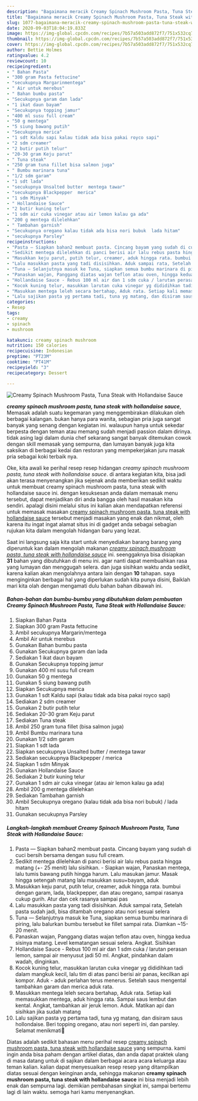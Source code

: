 ```yaml
---
description: "Bagaimana meracik Creamy Spinach Mushroom Pasta, Tuna Steak with Hollandaise Sauce Lezat"
title: "Bagaimana meracik Creamy Spinach Mushroom Pasta, Tuna Steak with Hollandaise Sauce Lezat"
slug: 1077-bagaimana-meracik-creamy-spinach-mushroom-pasta-tuna-steak-with-hollandaise-sauce-lezat
date: 2020-09-03T18:04:19.833Z
image: https://img-global.cpcdn.com/recipes/7b57a503add872f7/751x532cq70/creamy-spinach-mushroom-pasta-tuna-steak-with-hollandaise-sauce-foto-resep-utama.jpg
thumbnail: https://img-global.cpcdn.com/recipes/7b57a503add872f7/751x532cq70/creamy-spinach-mushroom-pasta-tuna-steak-with-hollandaise-sauce-foto-resep-utama.jpg
cover: https://img-global.cpcdn.com/recipes/7b57a503add872f7/751x532cq70/creamy-spinach-mushroom-pasta-tuna-steak-with-hollandaise-sauce-foto-resep-utama.jpg
author: Bettie Holmes
ratingvalue: 4.2
reviewcount: 10
recipeingredient:
- " Bahan Pasta"
- "300 gram Pasta fettucine"
- "secukupnya Margarinmentega"
- " Air untuk merebus"
- " Bahan bumbu pasta"
- "Secukupnya garam dan lada"
- "1 ikat daun bayam"
- "Secukupnya topping jamur"
- "400 ml susu full cream"
- "50 g mentega"
- "5 siung bawang putih"
- "Secukupnya merica"
- "1 sdt Kaldu sapi kalau tidak ada bisa pakai royco sapi"
- "2 sdm creamer"
- "2 butir putih telur"
- "20-30 gram Keju parut"
- " Tuna steak"
- "250 gram tuna fillet bisa salmon juga"
- " Bumbu marinara tuna"
- "1/2 sdm garam"
- "1 sdt lada"
- "secukupnya Unsalted butter  mentega tawar"
- "secukupnya Blackpepper  merica"
- "1 sdm Minyak"
- " Hollandaise Sauce"
- "2 butir kuning telur"
- "1 sdm air cuka vinegar atau air lemon kalau ga ada"
- "200 g mentega dilelehkan"
- " Tambahan garnish"
- "Secukupnya oregano kalau tidak ada bisa nori bubuk  lada hitam"
- "secukupnya Parsley"
recipeinstructions:
- "Pasta — Siapkan bahan2 membuat pasta. Cincang bayam yang sudah di cuci bersih bersama dengan susu full cream."
- "Sedikit mentega dilelehkan di panci berisi air lalu rebus pasta hingga matang (+- 25 menit) lalu sisihkan.  Siapkan wajan, Panaskan mentega, lalu tumis bawang putih hingga harum. Lalu masukan jamur. Masak hingga setengah matang lalu masukkan susu+bayam, aduk"
- "Masukkan keju parut, putih telur, creamer, aduk hingga rata. bumbui dengan garam, lada, blackpepper, dan atau oregano, sampai rasanya cukup gurih. Atur dan cek rasanya sampai pas"
- "Lalu masukkan pasta yang tadi disisihkan. Aduk sampai rata, Setelah pasta sudah jadi, bisa ditambah oregano atau nori sesuai selera"
- "Tuna — Selanjutnya masuk ke Tuna, siapkan semua bumbu marinara di piring, lalu balurkan bumbu tersebut ke fillet sampai rata. Diamkan ~15-20 menit."
- "Panaskan wajan, Panggang diatas wajan teflon atau oven, hingga kedua sisinya matang. Level kematangan sesuai selera. Angkat. Sisihkan"
- "Hollandaise Sauce - Rebus 100 ml air dan 1 sdm cuka / larutan perasan lemon, sampai air menyusut jadi 50 ml. Angkat, pindahkan dalam wadah, dinginkan."
- "Kocok kuning telur, masukkan larutan cuka vinegar yg dididihkan tadi dalam mangkuk kecil, lalu tim di atas panci berisi air panas, kecilkan api kompor. Aduk - aduk perlahan terus menerus. Setelah saus mengental tambahkan garam dan merica aduk rata."
- "Masukkan mentega leleh secara bertahap, Aduk rata. Setiap kali memasukkan mentega, aduk hingga rata. Sampai saus lembut dan kental. Angkat, tambahkan air jeruk lemon. Aduk. Matikan api dan sisihkan jika sudah matang"
- "Lalu sajikan pasta yg pertama tadi, tuna yg matang, dan disiram saus hollondaise. Beri topping oregano, atau nori seperti ini, dan parsley. Selamat menikmati🤍"
categories:
- Resep
tags:
- creamy
- spinach
- mushroom

katakunci: creamy spinach mushroom 
nutrition: 150 calories
recipecuisine: Indonesian
preptime: "PT23M"
cooktime: "PT41M"
recipeyield: "3"
recipecategory: Dessert

---
```



![Creamy Spinach Mushroom Pasta, Tuna Steak with Hollandaise Sauce](https://img-global.cpcdn.com/recipes/7b57a503add872f7/751x532cq70/creamy-spinach-mushroom-pasta-tuna-steak-with-hollandaise-sauce-foto-resep-utama.jpg)

<b><i>creamy spinach mushroom pasta, tuna steak with hollandaise sauce</i></b>, Memasak adalah suatu kegemaran yang menggembirakan dilakukan oleh berbagai kalangan. bukan hanya para wanita, sebagian pria juga sangat banyak yang senang dengan kegiatan ini. walaupun hanya untuk sekedar berpesta dengan teman atau memang sudah menjadi passion dalam dirinya. tidak asing lagi dalam dunia chef sekarang sangat banyak ditemukan cowok dengan skill memasak yang sempurna, dan lumayan banyak juga kita saksikan di berbagai kedai dan restoran yang mempekerjakan juru masak pria sebagai koki terbaik nya.



Oke, kita awali ke perihal resep resep hidangan <i>creamy spinach mushroom pasta, tuna steak with hollandaise sauce</i>. di antara kegiatan kita, bisa jadi akan terasa menyenangkan jika sejenak anda memberikan sedikit waktu untuk membuat creamy spinach mushroom pasta, tuna steak with hollandaise sauce ini. dengan kesuksesan anda dalam memasak menu tersebut, dapat menjadikan diri anda bangga oleh hasil masakan kita sendiri. apalagi disini melalui situs ini kalian akan mendapatkan referensi untuk memasak masakan <u>creamy spinach mushroom pasta, tuna steak with hollandaise sauce</u> tersebut menjadi masakan yang enak dan nikmat, oleh karena itu ingat ingat alamat situs ini di gadget anda sebagai sebagian rujukan kita dalam mengolah hidangan baru yang lezat.


Saat ini langsung saja kita start untuk menyediakan barang barang yang diperuntuk kan dalam mengolah makanan <u><i>creamy spinach mushroom pasta, tuna steak with hollandaise sauce</i></u> ini. seenggaknya bisa disiapkan <b>31</b> bahan yang dibutuhkan di menu ini. agar nanti dapat membuahkan rasa yang lumayan dan menggugah selera. dan juga sisihkan waktu anda sedikit, karena kalian akan mengolahnya antara lain dengan <b>10</b> tahapan. saya menginginkan berbagai hal yang diperlukan sudah kita punya disini, Baiklah mari kita olah dengan mengamati dulu bahan bahan dibawah ini.

<!--inarticleads1-->

##### Bahan-bahan dan bumbu-bumbu yang dibutuhkan dalam pembuatan Creamy Spinach Mushroom Pasta, Tuna Steak with Hollandaise Sauce:

1. Siapkan  Bahan Pasta
1. Siapkan 300 gram Pasta fettucine
1. Ambil secukupnya Margarin/mentega
1. Ambil  Air untuk merebus
1. Gunakan  Bahan bumbu pasta
1. Gunakan Secukupnya garam dan lada
1. Sediakan 1 ikat daun bayam
1. Gunakan Secukupnya topping jamur
1. Gunakan 400 ml susu full cream
1. Gunakan 50 g mentega
1. Gunakan 5 siung bawang putih
1. Siapkan Secukupnya merica
1. Gunakan 1 sdt Kaldu sapi (kalau tidak ada bisa pakai royco sapi)
1. Sediakan 2 sdm creamer
1. Gunakan 2 butir putih telur
1. Sediakan 20-30 gram Keju parut
1. Sediakan  Tuna steak
1. Ambil 250 gram tuna fillet (bisa salmon juga)
1. Ambil  Bumbu marinara tuna
1. Gunakan 1/2 sdm garam
1. Siapkan 1 sdt lada
1. Siapkan secukupnya Unsalted butter / mentega tawar
1. Sediakan secukupnya Blackpepper / merica
1. Siapkan 1 sdm Minyak
1. Gunakan  Hollandaise Sauce
1. Sediakan 2 butir kuning telur
1. Gunakan 1 sdm air cuka vinegar (atau air lemon kalau ga ada)
1. Ambil 200 g mentega dilelehkan
1. Sediakan  Tambahan garnish
1. Ambil Secukupnya oregano (kalau tidak ada bisa nori bubuk) / lada hitam
1. Gunakan secukupnya Parsley




<!--inarticleads2-->

##### Langkah-langkah membuat Creamy Spinach Mushroom Pasta, Tuna Steak with Hollandaise Sauce:

1. Pasta — Siapkan bahan2 membuat pasta. Cincang bayam yang sudah di cuci bersih bersama dengan susu full cream.
1. Sedikit mentega dilelehkan di panci berisi air lalu rebus pasta hingga matang (+- 25 menit) lalu sisihkan.  - Siapkan wajan, Panaskan mentega, lalu tumis bawang putih hingga harum. Lalu masukan jamur. Masak hingga setengah matang lalu masukkan susu+bayam, aduk
1. Masukkan keju parut, putih telur, creamer, aduk hingga rata. bumbui dengan garam, lada, blackpepper, dan atau oregano, sampai rasanya cukup gurih. Atur dan cek rasanya sampai pas
1. Lalu masukkan pasta yang tadi disisihkan. Aduk sampai rata, Setelah pasta sudah jadi, bisa ditambah oregano atau nori sesuai selera
1. Tuna — Selanjutnya masuk ke Tuna, siapkan semua bumbu marinara di piring, lalu balurkan bumbu tersebut ke fillet sampai rata. Diamkan ~15-20 menit.
1. Panaskan wajan, Panggang diatas wajan teflon atau oven, hingga kedua sisinya matang. Level kematangan sesuai selera. Angkat. Sisihkan
1. Hollandaise Sauce - Rebus 100 ml air dan 1 sdm cuka / larutan perasan lemon, sampai air menyusut jadi 50 ml. Angkat, pindahkan dalam wadah, dinginkan.
1. Kocok kuning telur, masukkan larutan cuka vinegar yg dididihkan tadi dalam mangkuk kecil, lalu tim di atas panci berisi air panas, kecilkan api kompor. Aduk - aduk perlahan terus menerus. Setelah saus mengental tambahkan garam dan merica aduk rata.
1. Masukkan mentega leleh secara bertahap, Aduk rata. Setiap kali memasukkan mentega, aduk hingga rata. Sampai saus lembut dan kental. Angkat, tambahkan air jeruk lemon. Aduk. Matikan api dan sisihkan jika sudah matang
1. Lalu sajikan pasta yg pertama tadi, tuna yg matang, dan disiram saus hollondaise. Beri topping oregano, atau nori seperti ini, dan parsley. Selamat menikmati🤍




Diatas adalah sedikit bahasan menu perihal resep <u>creamy spinach mushroom pasta, tuna steak with hollandaise sauce</u> yang sempurna. kami ingin anda bisa paham dengan artikel diatas, dan anda dapat praktek ulang di masa datang untuk di sajikan dalam berbagai acara acara keluarga atau teman kalian. kalian dapat menyesuaikan resep resep yang ditampilkan diatas sesuai dengan keinginan anda, sehingga makanan <b>creamy spinach mushroom pasta, tuna steak with hollandaise sauce</b> ini bisa menjadi lebih enak dan sempurna lagi. demikian pembahasan singkat ini, sampai bertemu lagi di lain waktu. semoga hari kamu menyenangkan.
